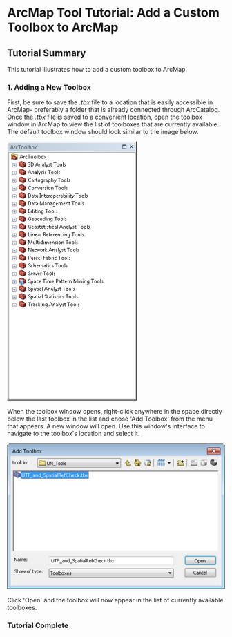 # ArcMap Tool Tutorial: Add a Custom Toolbox to ArcMap

## Tutorial Summary
This tutorial illustrates how to add a custom toolbox to ArcMap.

### 1. Adding a New Toolbox
First, be sure to save the *.tbx* file to a location that is easily accessible in ArcMap- preferably a folder that is already connected through ArcCatalog. Once the *.tbx* file is saved to a convenient location, open the toolbox window in ArcMap to view the list of toolboxes that are currently available. The default toolbox window should look similar to the image below.

![Default Toolbox Window Image](../Screenshots/SpatialRef_Check/defaultToolBoxes.PNG "Default Toolbox Window")

When the toolbox window opens, right-click anywhere in the space directly below the last toolbox in the list and chose 'Add Toolbox' from the menu that appears. A new window will open. Use this window's interface to navigate to the toolbox's location and select it.

![Add Toolbox Window Image](../Screenshots/SpatialRef_Check/addToolBox.PNG "Add Toolbox Window")

Click 'Open' and the toolbox will now appear in the list of currently available toolboxes.

### Tutorial Complete
